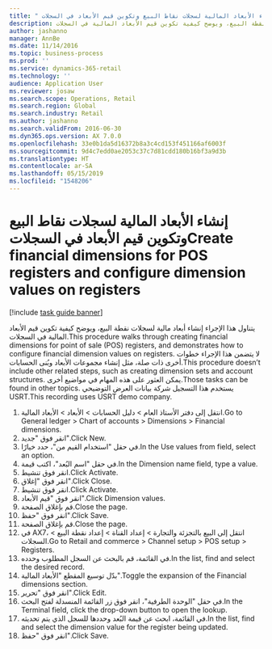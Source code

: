 ```yaml
---
title: " إنشاء الأبعاد المالية لسجلات نقاط البيع وتكوين قيم الأبعاد في السجلات"
description: يتناول هذا الإجراء إنشاء أبعاد مالية لسجلات نقطة البيع، ويوضح كيفية تكوين قيم الأبعاد المالية في السجلات.
author: jashanno
manager: AnnBe
ms.date: 11/14/2016
ms.topic: business-process
ms.prod: ''
ms.service: dynamics-365-retail
ms.technology: ''
audience: Application User
ms.reviewer: josaw
ms.search.scope: Operations, Retail
ms.search.region: Global
ms.search.industry: Retail
ms.author: jashanno
ms.search.validFrom: 2016-06-30
ms.dyn365.ops.version: AX 7.0.0
ms.openlocfilehash: 33e0b1da5d16372b8a3c4cd153f451166af6003f
ms.sourcegitcommit: 9d4c7edd0ae2053c37c7d81cdd180b16bf3a9d3b
ms.translationtype: HT
ms.contentlocale: ar-SA
ms.lasthandoff: 05/15/2019
ms.locfileid: "1548206"
---
```

# <a name="create-financial-dimensions-for-pos-registers-and-configure-dimension-values-on-registers"></a><span data-ttu-id="cd012-103"> إنشاء الأبعاد المالية لسجلات نقاط البيع وتكوين قيم الأبعاد في السجلات</span><span class="sxs-lookup"><span data-stu-id="cd012-103">Create financial dimensions for POS registers and configure dimension values on registers</span></span>

[!include [task guide banner](../includes/task-guide-banner.md)]

<span data-ttu-id="cd012-104">يتناول هذا الإجراء إنشاء أبعاد مالية لسجلات نقطة البيع، ويوضح كيفية تكوين قيم الأبعاد المالية في السجلات.</span><span class="sxs-lookup"><span data-stu-id="cd012-104">This procedure walks through creating financial dimensions for point of sale (POS) registers, and demonstrates how to configure financial dimension values on registers.</span></span> <span data-ttu-id="cd012-105">لا يتضمن هذا الإجراء خطوات أخرى ذات صلة، مثل إنشاء مجموعات الأبعاد وبُنى الحسابات.</span><span class="sxs-lookup"><span data-stu-id="cd012-105">This procedure doesn’t include other related steps, such as creating dimension sets and account structures.</span></span> <span data-ttu-id="cd012-106">يمكن العثور على هذه المهام في مواضيع أخرى.</span><span class="sxs-lookup"><span data-stu-id="cd012-106">Those tasks can be found in other topics.</span></span> <span data-ttu-id="cd012-107">يستخدم هذا التسجيل شركة بيانات العرض التوضيحي USRT.</span><span class="sxs-lookup"><span data-stu-id="cd012-107">This recording uses USRT demo company.</span></span>

1. <span data-ttu-id="cd012-108">انتقل إلى دفتر الأستاذ العام > دليل الحسابات > الأبعاد > الأبعاد المالية.</span><span class="sxs-lookup"><span data-stu-id="cd012-108">Go to General ledger > Chart of accounts > Dimensions > Financial dimensions.</span></span>
2. <span data-ttu-id="cd012-109">انقر فوق "جديد".</span><span class="sxs-lookup"><span data-stu-id="cd012-109">Click New.</span></span>
3. <span data-ttu-id="cd012-110">في حقل "‏‫استخدام القيم من‬"، حدد خيارًا.</span><span class="sxs-lookup"><span data-stu-id="cd012-110">In the Use values from field, select an option.</span></span>
4. <span data-ttu-id="cd012-111">في حقل "‏‫اسم البُعد‬"، اكتب قيمة.</span><span class="sxs-lookup"><span data-stu-id="cd012-111">In the Dimension name field, type a value.</span></span>
5. <span data-ttu-id="cd012-112">انقر فوق تنشيط.</span><span class="sxs-lookup"><span data-stu-id="cd012-112">Click Activate.</span></span>
6. <span data-ttu-id="cd012-113">انقر فوق "إغلاق".</span><span class="sxs-lookup"><span data-stu-id="cd012-113">Click Close.</span></span>
7. <span data-ttu-id="cd012-114">انقر فوق تنشيط.</span><span class="sxs-lookup"><span data-stu-id="cd012-114">Click Activate.</span></span>
8. <span data-ttu-id="cd012-115">انقر فوق "قيم الأبعاد".</span><span class="sxs-lookup"><span data-stu-id="cd012-115">Click Dimension values.</span></span>
9. <span data-ttu-id="cd012-116">قم بإغلاق الصفحة.</span><span class="sxs-lookup"><span data-stu-id="cd012-116">Close the page.</span></span>
10. <span data-ttu-id="cd012-117">انقر فوق "حفظ".</span><span class="sxs-lookup"><span data-stu-id="cd012-117">Click Save.</span></span>
11. <span data-ttu-id="cd012-118">قم بإغلاق الصفحة.</span><span class="sxs-lookup"><span data-stu-id="cd012-118">Close the page.</span></span>
12. <span data-ttu-id="cd012-119">في AX7، انتقل إلى البيع بالتجزئة والتجارة > إعداد القناة > إعداد نقطة البيع > السجلات.</span><span class="sxs-lookup"><span data-stu-id="cd012-119">Go to Retail and commerce > Channel setup > POS setup > Registers.</span></span>
13. <span data-ttu-id="cd012-120">في القائمة، قم بالبحث عن السجل المطلوب وحدده.</span><span class="sxs-lookup"><span data-stu-id="cd012-120">In the list, find and select the desired record.</span></span>
14. <span data-ttu-id="cd012-121">بدّل توسيع المقطع "الأبعاد المالية‬".</span><span class="sxs-lookup"><span data-stu-id="cd012-121">Toggle the expansion of the Financial dimensions section.</span></span>
15. <span data-ttu-id="cd012-122">انقر فوق "تحرير".</span><span class="sxs-lookup"><span data-stu-id="cd012-122">Click Edit.</span></span>
16. <span data-ttu-id="cd012-123">في حقل "الوحدة الطرفية"، انقر فوق زر القائمة المنسدلة لفتح البحث.</span><span class="sxs-lookup"><span data-stu-id="cd012-123">In the Terminal field, click the drop-down button to open the lookup.</span></span>
17. <span data-ttu-id="cd012-124">في القائمة، ابحث عن قيمة البُعد وحددها للسجل الذي يتم تحديثه.</span><span class="sxs-lookup"><span data-stu-id="cd012-124">In the list, find and select the dimension value for the register being updated.</span></span>
18. <span data-ttu-id="cd012-125">انقر فوق "حفظ".</span><span class="sxs-lookup"><span data-stu-id="cd012-125">Click Save.</span></span>

